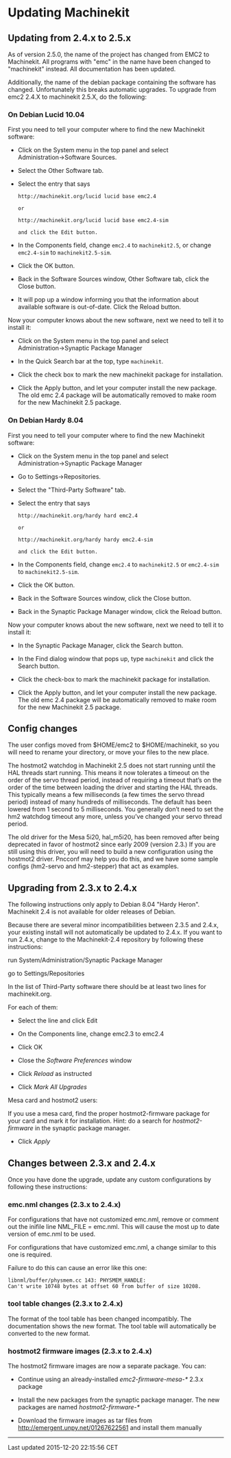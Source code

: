 Updating Machinekit
===================

Updating from 2.4.x to 2.5.x
----------------------------

As of version 2.5.0, the name of the project has changed from EMC2 to Machinekit. All programs with "emc" in the name have been changed to "machinekit" instead. All documentation has been updated.

Additionally, the name of the debian package containing the software has changed. Unfortunately this breaks automatic upgrades. To upgrade from emc2 2.4.X to machinekit 2.5.X, do the following:

### On Debian Lucid 10.04

First you need to tell your computer where to find the new Machinekit software:

-   Click on the System menu in the top panel and select Administration→Software Sources.

-   Select the Other Software tab.

-   Select the entry that says

        http://machinekit.org/lucid lucid base emc2.4

        or

        http://machinekit.org/lucid lucid base emc2.4-sim

        and click the Edit button.

-   In the Components field, change `emc2.4` to `machinekit2.5`, or change `emc2.4-sim` to `machinekit2.5-sim`.

-   Click the OK button.

-   Back in the Software Sources window, Other Software tab, click the Close button.

-   It will pop up a window informing you that the information about available software is out-of-date. Click the Reload button.

Now your computer knows about the new software, next we need to tell it to install it:

-   Click on the System menu in the top panel and select Administration→Synaptic Package Manager

-   In the Quick Search bar at the top, type `machinekit`.

-   Click the check box to mark the new machinekit package for installation.

-   Click the Apply button, and let your computer install the new package. The old emc 2.4 package will be automatically removed to make room for the new Machinekit 2.5 package.

### On Debian Hardy 8.04

First you need to tell your computer where to find the new Machinekit software:

-   Click on the System menu in the top panel and select Administration→Synaptic Package Manager

-   Go to Settings→Repositories.

-   Select the "Third-Party Software" tab.

-   Select the entry that says

        http://machinekit.org/hardy hard emc2.4

        or

        http://machinekit.org/hardy hardy emc2.4-sim

        and click the Edit button.

-   In the Components field, change `emc2.4` to `machinekit2.5` or `emc2.4-sim` to `machinekit2.5-sim`.

-   Click the OK button.

-   Back in the Software Sources window, click the Close button.

-   Back in the Synaptic Package Manager window, click the Reload button.

Now your computer knows about the new software, next we need to tell it to install it:

-   In the Synaptic Package Manager, click the Search button.

-   In the Find dialog window that pops up, type `machinekit` and click the Search button.

-   Click the check-box to mark the machinekit package for installation.

-   Click the Apply button, and let your computer install the new package. The old emc 2.4 package will be automatically removed to make room for the new Machinekit 2.5 package.

Config changes
--------------

The user configs moved from $HOME/emc2 to $HOME/machinekit, so you will need to rename your directory, or move your files to the new place.

The hostmot2 watchdog in Machinekit 2.5 does not start running until the HAL threads start running. This means it now tolerates a timeout on the order of the servo thread period, instead of requiring a timeout that’s on the order of the time between loading the driver and starting the HAL threads. This typically means a few milliseconds (a few times the servo thread period) instead of many hundreds of milliseconds. The default has been lowered from 1 second to 5 milliseconds. You generally don’t need to set the hm2 watchdog timeout any more, unless you’ve changed your servo thread period.

The old driver for the Mesa 5i20, hal\_m5i20, has been removed after being deprecated in favor of hostmot2 since early 2009 (version 2.3.) If you are still using this driver, you will need to build a new configuration using the hostmot2 driver. Pncconf may help you do this, and we have some sample configs (hm2-servo and hm2-stepper) that act as examples.

Upgrading from 2.3.x to 2.4.x
-----------------------------

The following instructions only apply to Debian 8.04 "Hardy Heron". Machinekit 2.4 is not available for older releases of Debian.

Because there are several minor incompatibilities between 2.3.5 and 2.4.x, your existing install will not automatically be updated to 2.4.x. If you want to run 2.4.x, change to the Machinekit-2.4 repository by following these instructions:

run System/Administration/Synaptic Package Manager

go to Settings/Repositories

In the list of Third-Party software there should be at least two lines for machinekit.org.

For each of them:

-   Select the line and click Edit

-   On the Components line, change emc2.3 to emc2.4

-   Click OK

-   Close the *Software Preferences* window

-   Click *Reload* as instructed

-   Click *Mark All Upgrades*

Mesa card and hostmot2 users:

If you use a mesa card, find the proper hostmot2-firmware package for your card and mark it for installation. Hint: do a search for *hostmot2-firmware* in the synaptic package manager.

-   Click *Apply*

Changes between 2.3.x and 2.4.x
-------------------------------

Once you have done the upgrade, update any custom configurations by following these instructions:

### emc.nml changes (2.3.x to 2.4.x)

For configurations that have not customized emc.nml, remove or comment out the inifile line NML\_FILE = emc.nml. This will cause the most up to date version of emc.nml to be used.

For configurations that have customized emc.nml, a change similar to this one is required.

Failure to do this can cause an error like this one:

    libnml/buffer/physmem.cc 143: PHYSMEM_HANDLE:
    Can't write 10748 bytes at offset 60 from buffer of size 10208.

### tool table changes (2.3.x to 2.4.x)

The format of the tool table has been changed incompatibly. The documentation shows the new format. The tool table will automatically be converted to the new format.

### hostmot2 firmware images (2.3.x to 2.4.x)

The hostmot2 firmware images are now a separate package. You can:

-   Continue using an already-installed *emc2-firmware-mesa-\** 2.3.x package

-   Install the new packages from the synaptic package manager. The new packages are named *hostmot2-firmware-\**

-   Download the firmware images as tar files from <http://emergent.unpy.net/01267622561> and install them manually

------------------------------------------------------------------------

Last updated 2015-12-20 22:15:56 CET


